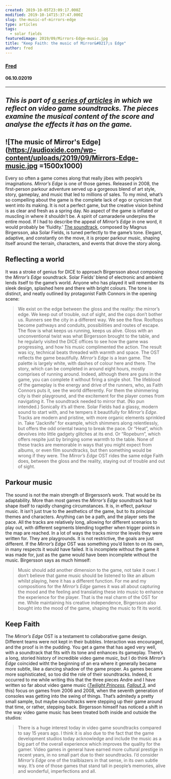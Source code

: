```yaml
---
created: 2019-10-05T23:09:17.000Z
modified: 2019-10-14T15:37:47.000Z
slug: the-music-of-mirrors-edge
type: articles
tags:
  - solar fields
featuredimage: 2019/09/Mirrors-Edge-music.jpg
title: "Keep Faith: the music of Mirror&#8217;s Edge"
author: fred
---
```

### [Fred](<https://twitter.com/thewhalelines>)
#### 06\.10.02019
------
*This is part of [a series of articles](<https://audioxide.com/themusicofgames/>) in which we reflect on video game soundtracks. The pieces examine the musical content of the score and analyse the effects it has on the game.*
------

![The music of Mirror's Edge](<https://audioxide.com/wp-content/uploads/2019/09/Mirrors-Edge-music.jpg> =1500x1000)
------
Every so often a game comes along that really jibes with people’s imaginations. *Mirror’s Edge* is one of those games. Released in 2008, the first-person parkour adventure served up a gorgeous blend of art style, story, gameplay, and music that led to millions of sales.
To my mind, what’s so compelling about the game is the complete lack of ego or cynicism that went into its making. It is not a perfect game, but the creative vision behind is as clear and fresh as a spring day. No aspect of the game is inflated or muscling in where it shouldn’t be. A spirit of camaraderie underpins the entire mood.
If I had to describe the appeal of *Mirror’s Edge* in one word, it would probably be ‘fluidity.’ [The soundtrack](<https://open.spotify.com/album/3x8kUWCtDfOEnOtyaRdkdp>), composed by Magnus Birgersson, aka Solar Fields, is tuned perfectly to the game’s tone. Elegant, adaptive, and constantly on the move, it is proper parkour music, shaping itself around the terrain, characters, and events that drove the story along.

## Reflecting a world
It was a stroke of genius for DICE to approach Birgersson about composing the *Mirror’s Edge* soundtrack. Solar Fields’ blend of electronic and ambient lends itself to the game’s world. Anyone who has played it will remember its sleek design, splashed here and there with bright colours. The tone is distinct, and neatly outlined by protagonist Faith Connors in the opening scene:
> We exist on the edge between the gloss and the reality: the mirror’s edge. We keep out of trouble, out of sight, and the cops don’t bother us. Runners see the city in a different way. We see the flow. Rooftops become pathways and conduits, possibilities and routes of escape. The flow is what keeps us running, keeps us alive.
Gloss with an unconventional twist was what Birgersson brought to the table, and he regularly visited the DICE offices to see how the game was progressing, and how his music complimented the action. The result was icy, technical beats threaded with warmth and space. The OST reflects the game beautifully.
*Mirror’s Edge* is a lean game. The palette is largely white, with dashes of colour here and there. The story, which can be completed in around eight hours, mostly comprises of running around. Indeed, although there are guns in the game, you can complete it without firing a single shot.
The lifeblood of the gameplay is the energy and drive of the runners, who, as Faith Connors puts it, see the world differently. For them the shimmering city is their playground, and the excitement for the player comes from navigating it. The soundtrack needed to mirror that. (No pun intended.)
Sonically it’s all there. Solar Fields had a glassy, modern sound to start with, and he tempers it beautifully for *Mirror’s Edge*. Tracks are modern and pristine, with more organic elements sprinkled in. Take “Jacknife” for example, which shimmers along relentlessly, but offers the odd oriental twang to break the pace. Or “Heat”, which devolves into little gadgety glitches at its end. Or “Ropeburn”, which offers respite just by bringing some warmth to the table.
None of these tracks are memorable in ways that you might expect from albums, or even film soundtracks, but then something would be wrong if they were. The *Mirror’s Edge* OST rides the same edge Faith does, between the gloss and the reality, staying out of trouble and out of sight.

## Parkour music
The sound is not the main strength of Birgersson’s work. That would be its adaptability. More than most games the *Mirror’s Edge* soundtrack had to shape itself to rapidly changing circumstances. It is, in effect, parkour music. It isn’t just true to the aesthetics of the game, but to its principal themes and characters. Anything can be a path, and the player sets the pace.
All the tracks are relatively long, allowing for different scenarios to play out, with different segments blending together when trigger points in the map are reached. In a lot of ways the tracks mirror the levels they were written for. They are playgrounds.
It is not restrictive, the goals are just different. If the *Mirror’s Edge* OST was something you’d listen to on its own, in many respects it would have failed. It is incomplete without the game it was made for, just as the game would have been incomplete without the music. Birgersson says as much himself:
> Music should add another dimension to the game, not take it over. I don’t believe that game music should be listened to like an album whilst playing, here it has a different function. For me and my compositions for the *Mirror’s Edge* games it was all about capturing the mood and the feeling and translating these into music to enhance the experience for the player.
That is the real charm of the OST for me. While maintaining his creative independence, Birgersson also bought into the mood of the game, shaping the music to fit its world.

## Keep Faith
The *Mirror’s Edge* OST is a testament to collaborative game design. Different teams were not kept in their bubbles. Interaction was encouraged, and the proof is in the pudding. You get a game that has aged very well, with a soundtrack that fits with its tone and enhances its gameplay.
There’s a long, storied history of incredible video game music, but I do think *Mirror’s Edge* coincided witht the beginning of an era where it generally became more subtle, like a dancing shadow of the game proper. As games became more sophisticated, so too did the role of their soundtracks.
Indeed, it occurred to me while writing this that the three pieces Andre and I have written so far about video game music ([*Twilight Princess*](<https://audioxide.com/articles/hyrules-lament-the-music-of-twilight-princess/>), [*Fallout 3*](<https://audioxide.com/articles/world-on-fire-the-music-of-fallout-3/>), and this) focus on games from 2006 and 2008, when the seventh generation of consoles was getting into the swing of things. That’s admitedy a pretty small sample, but maybe soundtracks were stepping up their game around that time, or rather, stepping back.
Birgersson himself has noticed a shift in the way video game music has been treated both inside and outside the studios:
> There is a huge interest today in video game soundtracks compared to say 15 years ago. I think it is also due to the fact that the game development studios today acknowledge and include the music as a big part of the overall experience which improves the quality for the gamer.
Video games in general have earned more cultural prestige in recent years, in no small part due to their soundtracks. I’d consider *Mirror’s Edge* one of the trailblazers in that sense, in its own subtle way. It’s one of those games that stand tall in people’s memories, alive and wonderful, imperfections and all.